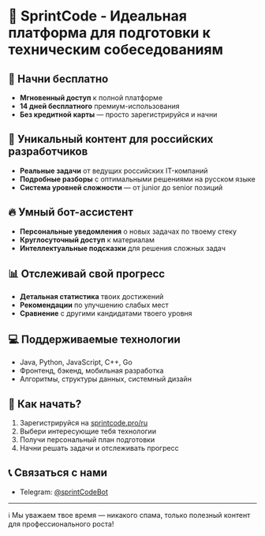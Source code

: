 # 🚀 SprintCode - Идеальная платформа для подготовки к техническим собеседованиям

## 📱 Начни бесплатно

* **Мгновенный доступ** к полной платформе
* **14 дней бесплатного** премиум-использования
* **Без кредитной карты** — просто зарегистрируйся и начни

## 💫 Уникальный контент для российских разработчиков

* **Реальные задачи** от ведущих российских IT-компаний
* **Подробные разборы** с оптимальными решениями на русском языке
* **Система уровней сложности** — от junior до senior позиций

## 🔥 Умный бот-ассистент

* **Персональные уведомления** о новых задачах по твоему стеку
* **Круглосуточный доступ** к материалам
* **Интеллектуальные подсказки** для решения сложных задач

## 📊 Отслеживай свой прогресс

* **Детальная статистика** твоих достижений
* **Рекомендации** по улучшению слабых мест
* **Сравнение** с другими кандидатами твоего уровня

## 💻 Поддерживаемые технологии

* Java, Python, JavaScript, C++, Go
* Фронтенд, бэкенд, мобильная разработка
* Алгоритмы, структуры данных, системный дизайн

## 🎯 Как начать?

1. Зарегистрируйся на [sprintcode.pro/ru](http://sprintcode.pro/ru)
2. Выбери интересующие тебя технологии
3. Получи персональный план подготовки
4. Начни решать задачи и отслеживать прогресс

## 📞 Связаться с нами

* Telegram: [@sprintCodeBot](https://t.me/sprintCodeBot)

---

ℹ️ Мы уважаем твое время — никакого спама, только полезный контент для профессионального роста!

